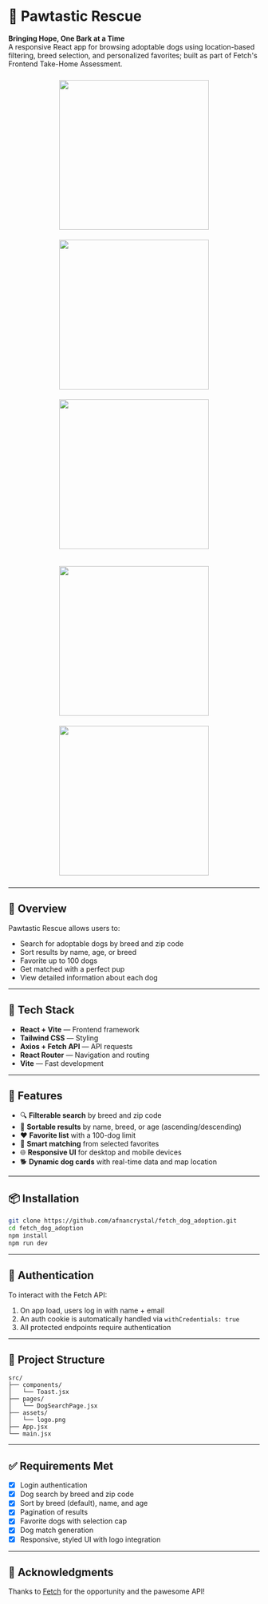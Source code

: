 # 🐾 Pawtastic Rescue

**Bringing Hope, One Bark at a Time**  
A responsive React app for browsing adoptable dogs using location-based filtering, breed selection, and personalized favorites; built as part of Fetch's Frontend Take-Home Assessment.

<p align="center">
  <img src="https://github.com/user-attachments/assets/4d48551f-cb91-46d1-a71a-812bf73e3568" width="300" style="margin: 10px"/>
  <img src="https://github.com/user-attachments/assets/2e8fbc2d-1e3d-4a06-b7a0-8c9dd4957070" width="300" style="margin: 10px"/>
  <img src="https://github.com/user-attachments/assets/2a41876c-6eea-46e8-b2e0-c71959e3c487" width="300" style="margin: 10px"/>
</p>
<p align="center">
  <img src="https://github.com/user-attachments/assets/283533f7-a008-4dd7-86e9-2f28e9fe0b7d" width="300" style="margin: 10px"/>
  <img src="https://github.com/user-attachments/assets/2bf6ca9d-bad7-468b-92af-13dc01504d85" width="300" style="margin: 10px"/>
</p>


---

## 📸 Overview

Pawtastic Rescue allows users to:
- Search for adoptable dogs by breed and zip code
- Sort results by name, age, or breed
- Favorite up to 100 dogs
- Get matched with a perfect pup
- View detailed information about each dog

---

## 🧰 Tech Stack

- **React + Vite** — Frontend framework
- **Tailwind CSS** — Styling
- **Axios + Fetch API** — API requests
- **React Router** — Navigation and routing
- **Vite** — Fast development

---

## 📝 Features

- 🔍 **Filterable search** by breed and zip code
- 🧭 **Sortable results** by name, breed, or age (ascending/descending)
- ❤️ **Favorite list** with a 100-dog limit
- 🎯 **Smart matching** from selected favorites
- 🌐 **Responsive UI** for desktop and mobile devices
- 🐕 **Dynamic dog cards** with real-time data and map location

---

## 📦 Installation

```bash
git clone https://github.com/afnancrystal/fetch_dog_adoption.git
cd fetch_dog_adoption
npm install
npm run dev
````

---

## 🔐 Authentication

To interact with the Fetch API:

1. On app load, users log in with name + email
2. An auth cookie is automatically handled via `withCredentials: true`
3. All protected endpoints require authentication

---

## 📁 Project Structure

```
src/
├── components/
│   └── Toast.jsx
├── pages/
│   └── DogSearchPage.jsx
├── assets/
│   └── logo.png
├── App.jsx
└── main.jsx
```

---

## ✅ Requirements Met

* [x] Login authentication
* [x] Dog search by breed and zip code
* [x] Sort by breed (default), name, and age
* [x] Pagination of results
* [x] Favorite dogs with selection cap
* [x] Dog match generation
* [x] Responsive, styled UI with logo integration

---

## 🙌 Acknowledgments

Thanks to [Fetch](https://www.fetch.com) for the opportunity and the pawesome API!
